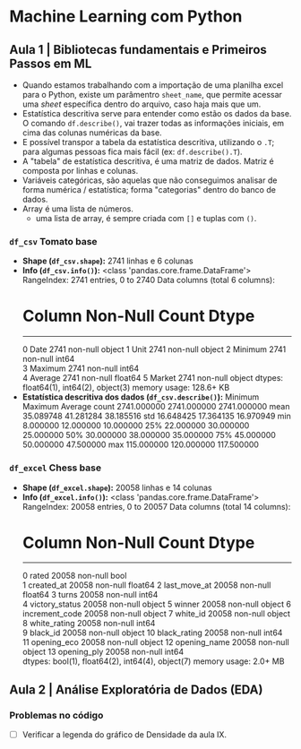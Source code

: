 
# Machine Learning com Python

## Aula 1 | Bibliotecas fundamentais e Primeiros Passos em ML

- Quando estamos trabalhando com a importação de uma planilha excel para o Python, existe um parâmentro `sheet_name`, que permite acessar uma _sheet_ específica dentro do arquivo, caso haja mais que um.
- Estatística descritiva serve para entender como estão os dados da base. O comando `df.describe()`, vai trazer todas as informações iniciais, em cima das colunas numéricas da base.
- E possível transpor a tabela da estatística descritiva, utilizando o `.T`; para algumas pessoas fica mais fácil (ex: `df.describe().T`).
- A "tabela" de estatística descritiva, é uma matriz de dados. Matriz é composta por linhas e colunas.
- Variáveis categóricas, são aquelas que não conseguimos analisar de forma numérica / estatística; forma "categorias" dentro do banco de dados.
- Array é uma lista de números.
    - uma lista de array, é sempre criada com `[]` e tuplas com `()`.

### `df_csv` Tomato base

- **Shape (`df_csv.shape`):** 2741 linhas e 6 colunas
- **Info (`df_csv.info()`):** 
    <class 'pandas.core.frame.DataFrame'>
    RangeIndex: 2741 entries, 0 to 2740
    Data columns (total 6 columns):
     #   Column   Non-Null Count  Dtype  
    ---  ------   --------------  -----  
     0   Date     2741 non-null   object 
     1   Unit     2741 non-null   object 
     2   Minimum  2741 non-null   int64  
     3   Maximum  2741 non-null   int64  
     4   Average  2741 non-null   float64
     5   Market   2741 non-null   object 
    dtypes: float64(1), int64(2), object(3)
    memory usage: 128.6+ KB
- **Estatística descritiva dos dados (`df_csv.describe()`):**
    	    Minimum	    Maximum	    Average
    count	2741.000000	2741.000000	2741.000000
    mean	35.089748	41.281284	38.185516
    std	    16.648425	17.364135	16.970949
    min	    8.000000	12.000000	10.000000
    25%	    22.000000	30.000000	25.000000
    50%	    30.000000	38.000000	35.000000
    75%	    45.000000	50.000000	47.500000
    max	    115.000000	120.000000	117.500000

### `df_excel` Chess base

- **Shape (`df_excel.shape`):** 20058 linhas e 14 colunas
- **Info (`df_excel.info()`):**
    <class 'pandas.core.frame.DataFrame'>
    RangeIndex: 20058 entries, 0 to 20057
    Data columns (total 14 columns):
    #   Column          Non-Null Count  Dtype  
    ---  ------          --------------  -----  
    0   rated           20058 non-null  bool   
    1   created_at      20058 non-null  float64
    2   last_move_at    20058 non-null  float64
    3   turns           20058 non-null  int64  
    4   victory_status  20058 non-null  object 
    5   winner          20058 non-null  object 
    6   increment_code  20058 non-null  object 
    7   white_id        20058 non-null  object 
    8   white_rating    20058 non-null  int64  
    9   black_id        20058 non-null  object 
    10  black_rating    20058 non-null  int64  
    11  opening_eco     20058 non-null  object 
    12  opening_name    20058 non-null  object 
    13  opening_ply     20058 non-null  int64  
    dtypes: bool(1), float64(2), int64(4), object(7)
    memory usage: 2.0+ MB

## Aula 2 | Análise Exploratória de Dados (EDA)

### Problemas no código

- [ ] Verificar a legenda do gráfico de Densidade da aula IX.